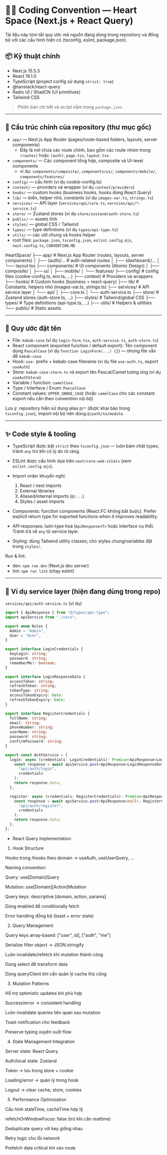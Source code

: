 # 🧑‍💻 Coding Convention — Heart Space (Next.js + React Query)

Tài liệu này tóm tắt quy ước mã nguồn đang dùng trong repository và đồng bộ với các cấu hình hiện có (tsconfig, eslint, package.json).

## 📦 Kỹ thuật chính

- Next.js 15.5.3
- React 19.1.0
- TypeScript (project config sử dụng `strict: true`)
- @tanstack/react-query
- Radix UI / ShadCN (UI primitives)
- Tailwind CSS

> Phiên bản chi tiết và script nằm trong `package.json`.

---

## 📂 Cấu trúc chính của repository (thư mục gốc)

- `app/` — Next.js App Router (pages/route-based folders, layouts, server components)
  - Đây là nơi chứa các route chính, bao gồm các route nhóm trong `(routes)` hoặc `(auth)`, `page.tsx`, `layout.tsx`.
- `components/` — Các component tổng hợp, composite và UI-level components
  - ví dụ: `components/composite/`, `components/ui/`, `components/mobile/`, `components/features/`
- `config/` — cấu hình (ví dụ cookie-config.ts)
- `context/` — providers và wrapper (ví dụ `context/providers`)
- `hooks/` — custom hooks (business hooks, hooks dùng React Query)
- `lib/` — biến, helper nhỏ, constants (ví dụ `images-var.ts`, `strings.ts`)
- `services/` — API layer (`services/api/core.ts`, `services/api/*-service.ts`)
- `store/` — Zustand stores (ví dụ `store/zustand/auth-store.ts`)
- `public/` — assets tĩnh
- `styles/` — global CSS / Tailwind
- `types/` — type definitions (ví dụ `types/api-type.ts`)
- `utils/` — các util chung và hooks helper
- root files: `package.json`, `tsconfig.json`, `eslint.config.mjs`, `next.config.ts`, `CONVENTION.MD`


HeartSpace/
├── app/ # Next.js App Router (routes, layouts, server components)
│ ├── (auth)/... # auth-related routes
│ ├── (dashboard)/…
│ └── layout.tsx
├── components/ # UI components (Atomic Design)
│ ├── composite/
│ ├── ui/
│ ├── mobile/
│ └── features/
├── config/ # config files (cookie-config.ts, env.ts, …)
├── context/ # Providers và wrappers
├── hooks/ # Custom hooks (business + react-query)
├── lib/ # Constants, helpers nhỏ (images-var.ts, strings.ts)
├── services/ # API service layer
│ └── api/
│ ├── core.ts
│ └── auth-service.ts
├── store/ # Zustand stores (auth-store.ts, …)
├── styles/ # Tailwind/global CSS
├── types/ # Type definitions (api-type.ts, …)
├── utils/ # Helpers & utilities
└── public/ # Static assets

---

## 📌 Quy ước đặt tên

- File: `kebab-case` (ví dụ `login-form.tsx`, `auth-service.ts`, `auth-store.ts`)
- React component (exported function / default export): Tên component dùng `PascalCase` (ví dụ `function LoginForm(...) {}`) — nhưng file vẫn để `kebab-case`
- Hook: `use-` prefix + kebab-case filename (ví dụ file `use-auth.ts`, export `useAuth`)
- Store: `kebab-case-store.ts` và export tên Pascal/Camel tương ứng (ví dụ `useAuthStore`)
- Variable / function: `camelCase`
- Type / Interface / Enum: `PascalCase`
- Constant values: `UPPER_SNAKE_CASE` (hoặc `camelCase` cho các constant export nếu cần theo convention nội bộ)

Lưu ý: repository hiện sử dụng alias `@/*` (được khai báo trong `tsconfig.json`), import nội bộ nên dùng `@/path/to/module`.

---

## ✨ Code style & tooling

- TypeScript được bật `strict` theo `tsconfig.json` — luôn bám chặt types, tránh `any` trừ khi có lý do rõ ràng.
- ESLint được cấu hình dựa trên `next/core-web-vitals` (xem `eslint.config.mjs`).
- Import order khuyến nghị:

  1. React / next imports
  2. External libraries
  3. Aliased/internal imports (`@/...`)
  4. Styles / asset imports

- Components: function components (React.FC không bắt buộc). Prefer explicit return type for exported functions when it improves readability.
- API responses: luôn type hoá (`ApiResponse<T>` hoặc interface cụ thể). Tránh trả về `any` từ service layer.
- Styling: dùng Tailwind utility classes; cho styles chung/variables đặt trong `styles/`.

Run & lint:

- dev: `npm run dev` (Next.js dev server)
- lint: `npm run lint` (chạy eslint)

---

## 🔗 Ví dụ service layer (hiện đang dùng trong repo)

`services/api/auth-service.ts` (ví dụ)

```ts
import { ApiResponse } from "@/types/api-type";
import apiService from "./core";

export enum Roles {
  Admin = "Admin",
  User = "User",
}

export interface LoginCredentials {
  keyLogin: string;
  password: string;
  rememberMe?: boolean;
}

export interface LoginResponseData {
  accessToken: string;
  refreshToken: string;
  tokenType: string;
  accessTokenExpiry: Date;
  refreshTokenExpiry: Date;
}

export interface RegisterCredentials {
  fullName: string;
  email: string;
  phoneNumber: string;
  userName: string;
  password: string;
  confirmPassword: string;
}

export const AuthService = {
  login: async (credentials: LoginCredentials): Promise<ApiResponse<LoginResponseData>> => {
    const response = await apiService.post<ApiResponse<LoginResponseData>, LoginCredentials>(
      "api/auth/login",
      credentials
    );
    return response.data;
  },

  register: async (credentials: RegisterCredentials): Promise<ApiResponse<null>> => {
    const response = await apiService.post<ApiResponse<null>, RegisterCredentials>(
      "api/auth/register",
      credentials
    );
    return response.data;
  },
};
```

- React Query Implementation
1. Hook Structure

Hooks trong /hooks theo domain → useAuth, useUserQuery, …

Naming convention:

Query: use[Domain]Query

Mutation: use[Domain][Action]Mutation

Query keys: descriptive [domain, action, params]

Dùng enabled để conditionally fetch

Error handling đồng bộ (toast + error state)

2. Query Management

Query keys array-based: ["user", id], ["auth", "me"]

Serialize filter object → JSON.stringify

Luôn invalidate/refetch khi mutation thành công

Dùng select để transform data

Dùng queryClient khi cần quản lý cache thủ công

3. Mutation Patterns

Hỗ trợ optimistic updates khi phù hợp

Success/error → consistent handling

Luôn invalidate queries liên quan sau mutation

Toast notification cho feedback

Preserve typing xuyên suốt flow

4. State Management Integration

Server state: React Query

Auth/local state: Zustand

Token → lưu trong store + cookie

Loading/error → quản lý trong hook

Logout → clear cache, store, cookies

5. Performance Optimization

Cấu hình staleTime, cacheTime hợp lý

refetchOnWindowFocus: false (trừ khi cần realtime)

Deduplicate query với key giống nhau

Retry logic cho lỗi network

Prefetch data critical khi vào route




